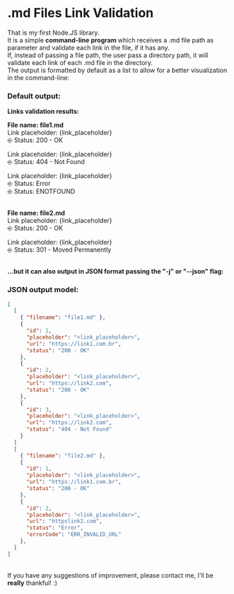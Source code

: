 # .md Files Link Validation

That is my first Node.JS library. <br> It is a simple <b> command-line program </b>which receives a .md file path as parameter and validate each link in the file, if it has any. <br> If, instead of passing a file path, the user pass a directory path, it will validate each link of each .md file in the directory. <br> The output is formatted by default as a list to allow for a better visualization in the command-line: <br>

### Default output:

<b>Links validation results: </b>

<b>File name: file1.md </b> <br>
Link placeholder: {link_placeholder} <br>
⎆ Status: 200 - OK <br>

Link placeholder: {link_placeholder} <br>
⎆ Status: 404 - Not Found

Link placeholder: {link_placeholder} <br>
⎆ Status: Error <br>
⎆ Status: ENOTFOUND <br> <br>

<b>File name: file2.md</b> <br> 
Link placeholder: {link_placeholder} <br>
⎆ Status: 200 - OK <br>

Link placeholder: {link_placeholder} <br>
⎆ Status: 301 - Moved Permanently <br> <br>

<b>...but it can also output in JSON format passing the "-j" or "--json" flag: </b> <br>

### JSON output model:

```json
[
  [
    { "filename": "file1.md" },
    {
      "id": 1,
      "placeholder": "<link_placeholder>",
      "url": "https://link1.com.br",
      "status": "200 - OK"
    },
    {
      "id": 2,
      "placeholder": "<link_placeholder>",
      "url": "https://link2.com",
      "status": "200 - OK"
    },
    {
      "id": 3,
      "placeholder": "<link_placeholder>",
      "url": "https://link2.com",
      "status": "404 - Not Found"
    }
  ]
  [
    { "filename": "file2.md" },
    {
      "id": 1,
      "placeholder": "<link_placeholder>",
      "url": "https://link1.com.br",
      "status": "200 - OK"
    },
    {
      "id": 2,
      "placeholder": "<link_placeholder>",
      "url": "httpslink2.com",
      "status": "Error",
      "errorCode": "ERR_INVALID_URL"
    },
  ]
]
```

<br> If you have any suggestions of improvement, please contact me, I'll be <b>really</b> thankful! :)
